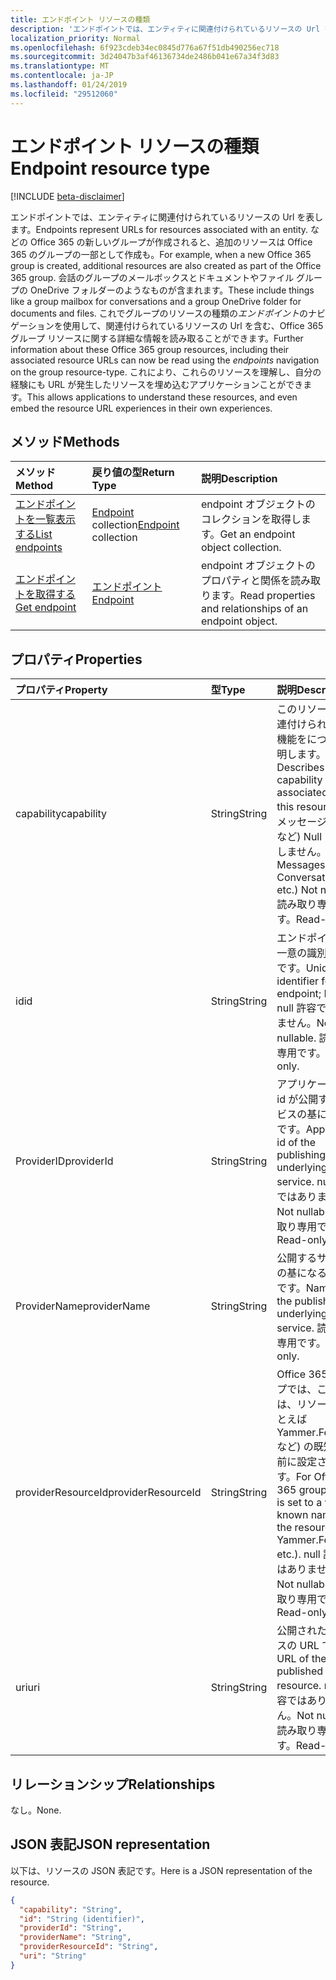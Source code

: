 ```yaml
---
title: エンドポイント リソースの種類
description: 'エンドポイントでは、エンティティに関連付けられているリソースの Url を表します。  などの Office 365 の新しいグループが作成されると、追加のリソースは Office 365 のグループの一部として作成も。 会話のグループのメールボックスとドキュメントやファイル グループの OneDrive フォルダーのようなものが含まれます。 これでグループのリソースの種類の*エンドポイント*のナビゲーションを使用して、関連付けられているリソースの Url を含む、Office 365 グループ リソースに関する詳細な情報を読み取ることができます。 これにより、これらのリソースを理解し、自分の経験にも URL が発生したリソースを埋め込むアプリケーションことができます。 '
localization_priority: Normal
ms.openlocfilehash: 6f923cdeb34ec0845d776a67f51db490256ec718
ms.sourcegitcommit: 3d24047b3af46136734de2486b041e67a34f3d83
ms.translationtype: MT
ms.contentlocale: ja-JP
ms.lasthandoff: 01/24/2019
ms.locfileid: "29512060"
---
```

# <a name="endpoint-resource-type"></a><span data-ttu-id="0e461-107">エンドポイント リソースの種類</span><span class="sxs-lookup"><span data-stu-id="0e461-107">Endpoint resource type</span></span>

[!INCLUDE [beta-disclaimer](../../includes/beta-disclaimer.md)]

<span data-ttu-id="0e461-108">エンドポイントでは、エンティティに関連付けられているリソースの Url を表します。</span><span class="sxs-lookup"><span data-stu-id="0e461-108">Endpoints represent URLs for resources associated with an entity.</span></span>  <span data-ttu-id="0e461-109">などの Office 365 の新しいグループが作成されると、追加のリソースは Office 365 のグループの一部として作成も。</span><span class="sxs-lookup"><span data-stu-id="0e461-109">For example, when a new Office 365 group is created, additional resources are also created as part of the Office 365 group.</span></span> <span data-ttu-id="0e461-110">会話のグループのメールボックスとドキュメントやファイル グループの OneDrive フォルダーのようなものが含まれます。</span><span class="sxs-lookup"><span data-stu-id="0e461-110">These include things like a group mailbox for conversations and a group OneDrive folder for documents and files.</span></span> <span data-ttu-id="0e461-111">これでグループのリソースの種類の*エンドポイント*のナビゲーションを使用して、関連付けられているリソースの Url を含む、Office 365 グループ リソースに関する詳細な情報を読み取ることができます。</span><span class="sxs-lookup"><span data-stu-id="0e461-111">Further information about these Office 365 group resources, including their associated resource URLs can now be read using the *endpoints* navigation on the group resource-type.</span></span> <span data-ttu-id="0e461-112">これにより、これらのリソースを理解し、自分の経験にも URL が発生したリソースを埋め込むアプリケーションことができます。</span><span class="sxs-lookup"><span data-stu-id="0e461-112">This allows applications to understand these resources, and even embed the resource URL experiences in their own experiences.</span></span> 

## <a name="methods"></a><span data-ttu-id="0e461-113">メソッド</span><span class="sxs-lookup"><span data-stu-id="0e461-113">Methods</span></span>

| <span data-ttu-id="0e461-114">メソッド</span><span class="sxs-lookup"><span data-stu-id="0e461-114">Method</span></span>           | <span data-ttu-id="0e461-115">戻り値の型</span><span class="sxs-lookup"><span data-stu-id="0e461-115">Return Type</span></span>    |<span data-ttu-id="0e461-116">説明</span><span class="sxs-lookup"><span data-stu-id="0e461-116">Description</span></span>|
|:---------------|:--------|:----------|
|[<span data-ttu-id="0e461-117">エンドポイントを一覧表示する</span><span class="sxs-lookup"><span data-stu-id="0e461-117">List endpoints</span></span>](../api/group-list-endpoints.md) |<span data-ttu-id="0e461-118">[Endpoint](endpoint.md) collection</span><span class="sxs-lookup"><span data-stu-id="0e461-118">[Endpoint](endpoint.md) collection</span></span>| <span data-ttu-id="0e461-119">endpoint オブジェクトのコレクションを取得します。</span><span class="sxs-lookup"><span data-stu-id="0e461-119">Get an endpoint object collection.</span></span> |
|[<span data-ttu-id="0e461-120">エンドポイントを取得する</span><span class="sxs-lookup"><span data-stu-id="0e461-120">Get endpoint</span></span>](../api/endpoint-get.md) | [<span data-ttu-id="0e461-121">エンドポイント</span><span class="sxs-lookup"><span data-stu-id="0e461-121">Endpoint</span></span>](endpoint.md) |<span data-ttu-id="0e461-122">endpoint オブジェクトのプロパティと関係を読み取ります。</span><span class="sxs-lookup"><span data-stu-id="0e461-122">Read properties and relationships of an endpoint object.</span></span>|

## <a name="properties"></a><span data-ttu-id="0e461-123">プロパティ</span><span class="sxs-lookup"><span data-stu-id="0e461-123">Properties</span></span>
| <span data-ttu-id="0e461-124">プロパティ</span><span class="sxs-lookup"><span data-stu-id="0e461-124">Property</span></span>     | <span data-ttu-id="0e461-125">型</span><span class="sxs-lookup"><span data-stu-id="0e461-125">Type</span></span>   |<span data-ttu-id="0e461-126">説明</span><span class="sxs-lookup"><span data-stu-id="0e461-126">Description</span></span>|
|:---------------|:--------|:----------|
| <span data-ttu-id="0e461-127">capability</span><span class="sxs-lookup"><span data-stu-id="0e461-127">capability</span></span>     | <span data-ttu-id="0e461-128">String</span><span class="sxs-lookup"><span data-stu-id="0e461-128">String</span></span>  | <span data-ttu-id="0e461-129">このリソースに関連付けられている機能をについて説明します。</span><span class="sxs-lookup"><span data-stu-id="0e461-129">Describes the capability that is associated with this resource.</span></span> <span data-ttu-id="0e461-130">(例: メッセージ、会話など) Null を許容しません。</span><span class="sxs-lookup"><span data-stu-id="0e461-130">(e.g. Messages, Conversations, etc.)  Not nullable.</span></span> <span data-ttu-id="0e461-131">読み取り専用です。</span><span class="sxs-lookup"><span data-stu-id="0e461-131">Read-only.</span></span> |
| <span data-ttu-id="0e461-132">id</span><span class="sxs-lookup"><span data-stu-id="0e461-132">id</span></span>             | <span data-ttu-id="0e461-133">String</span><span class="sxs-lookup"><span data-stu-id="0e461-133">String</span></span>  | <span data-ttu-id="0e461-134">エンドポイントの一意の識別子キーです。</span><span class="sxs-lookup"><span data-stu-id="0e461-134">Unique identifier for the endpoint; Key.</span></span> <span data-ttu-id="0e461-135">null 許容ではありません。</span><span class="sxs-lookup"><span data-stu-id="0e461-135">Not nullable.</span></span> <span data-ttu-id="0e461-136">読み取り専用です。</span><span class="sxs-lookup"><span data-stu-id="0e461-136">Read-only.</span></span>|
| <span data-ttu-id="0e461-137">ProviderID</span><span class="sxs-lookup"><span data-stu-id="0e461-137">providerId</span></span>     | <span data-ttu-id="0e461-138">String</span><span class="sxs-lookup"><span data-stu-id="0e461-138">String</span></span>  | <span data-ttu-id="0e461-139">アプリケーション id が公開するサービスの基になるのです。</span><span class="sxs-lookup"><span data-stu-id="0e461-139">Application id of the publishing underlying service.</span></span> <span data-ttu-id="0e461-140">null 許容ではありません。</span><span class="sxs-lookup"><span data-stu-id="0e461-140">Not nullable.</span></span> <span data-ttu-id="0e461-141">読み取り専用です。</span><span class="sxs-lookup"><span data-stu-id="0e461-141">Read-only.</span></span>|
| <span data-ttu-id="0e461-142">ProviderName</span><span class="sxs-lookup"><span data-stu-id="0e461-142">providerName</span></span>   | <span data-ttu-id="0e461-143">String</span><span class="sxs-lookup"><span data-stu-id="0e461-143">String</span></span>  | <span data-ttu-id="0e461-144">公開するサービスの基になるの名前です。</span><span class="sxs-lookup"><span data-stu-id="0e461-144">Name of the publishing underlying service.</span></span> <span data-ttu-id="0e461-145">読み取り専用です。</span><span class="sxs-lookup"><span data-stu-id="0e461-145">Read-only.</span></span>|
| <span data-ttu-id="0e461-146">providerResourceId</span><span class="sxs-lookup"><span data-stu-id="0e461-146">providerResourceId</span></span>|<span data-ttu-id="0e461-147">String</span><span class="sxs-lookup"><span data-stu-id="0e461-147">String</span></span>| <span data-ttu-id="0e461-148">Office 365 グループでは、この処理は、リソース (たとえば Yammer.FeedURL など) の既知の名前に設定されます。</span><span class="sxs-lookup"><span data-stu-id="0e461-148">For Office 365 groups, this is set to a well-known name for the resource (e.g. Yammer.FeedURL etc.).</span></span> <span data-ttu-id="0e461-149">null 許容ではありません。</span><span class="sxs-lookup"><span data-stu-id="0e461-149">Not nullable.</span></span> <span data-ttu-id="0e461-150">読み取り専用です。</span><span class="sxs-lookup"><span data-stu-id="0e461-150">Read-only.</span></span>|
| <span data-ttu-id="0e461-151">uri</span><span class="sxs-lookup"><span data-stu-id="0e461-151">uri</span></span>            | <span data-ttu-id="0e461-152">String</span><span class="sxs-lookup"><span data-stu-id="0e461-152">String</span></span>  | <span data-ttu-id="0e461-153">公開されたリソースの URL です。</span><span class="sxs-lookup"><span data-stu-id="0e461-153">URL of the published resource.</span></span> <span data-ttu-id="0e461-154">null 許容ではありません。</span><span class="sxs-lookup"><span data-stu-id="0e461-154">Not nullable.</span></span> <span data-ttu-id="0e461-155">読み取り専用です。</span><span class="sxs-lookup"><span data-stu-id="0e461-155">Read-only.</span></span>|

## <a name="relationships"></a><span data-ttu-id="0e461-156">リレーションシップ</span><span class="sxs-lookup"><span data-stu-id="0e461-156">Relationships</span></span>

<span data-ttu-id="0e461-157">なし。</span><span class="sxs-lookup"><span data-stu-id="0e461-157">None.</span></span>


## <a name="json-representation"></a><span data-ttu-id="0e461-158">JSON 表記</span><span class="sxs-lookup"><span data-stu-id="0e461-158">JSON representation</span></span>
<span data-ttu-id="0e461-159">以下は、リソースの JSON 表記です。</span><span class="sxs-lookup"><span data-stu-id="0e461-159">Here is a JSON representation of the resource.</span></span>

<!-- {
  "blockType": "resource",
  "optionalProperties": [

  ],
  "@odata.type": "microsoft.graph.Endpoint"
}-->

```json
{
  "capability": "String",
  "id": "String (identifier)",
  "providerId": "String",
  "providerName": "String",
  "providerResourceId": "String",
  "uri": "String"
}

```

<!-- uuid: 8fcb5dbc-d5aa-4681-8e31-b001d5168d79
2015-10-25 14:57:30 UTC -->
<!--
{
  "type": "#page.annotation",
  "description": "Endpoint resource",
  "keywords": "",
  "section": "documentation",
  "tocPath": "",
  "suppressions": [
    "Error: /api-reference/beta/resources/endpoint.md:\r\n      Exception processing links.\r\n    System.ArgumentException: Link Definition was null. Link text: !INCLUDE [beta-disclaimer](../../includes/beta-disclaimer.md)\r\n      at ApiDoctor.Validation.DocFile.get_LinkDestinations()\r\n      at ApiDoctor.Validation.DocSet.ValidateLinks(Boolean includeWarnings, String[] relativePathForFiles, IssueLogger issues, Boolean requireFilenameCaseMatch, Boolean printOrphanedFiles)"
  ]
}
-->
